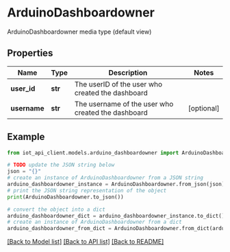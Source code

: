 # ArduinoDashboardowner

ArduinoDashboardowner media type (default view)

## Properties

Name | Type | Description | Notes
------------ | ------------- | ------------- | -------------
**user_id** | **str** | The userID of the user who created the dashboard | 
**username** | **str** | The username of the user who created the dashboard | [optional] 

## Example

```python
from iot_api_client.models.arduino_dashboardowner import ArduinoDashboardowner

# TODO update the JSON string below
json = "{}"
# create an instance of ArduinoDashboardowner from a JSON string
arduino_dashboardowner_instance = ArduinoDashboardowner.from_json(json)
# print the JSON string representation of the object
print(ArduinoDashboardowner.to_json())

# convert the object into a dict
arduino_dashboardowner_dict = arduino_dashboardowner_instance.to_dict()
# create an instance of ArduinoDashboardowner from a dict
arduino_dashboardowner_from_dict = ArduinoDashboardowner.from_dict(arduino_dashboardowner_dict)
```
[[Back to Model list]](../README.md#documentation-for-models) [[Back to API list]](../README.md#documentation-for-api-endpoints) [[Back to README]](../README.md)



